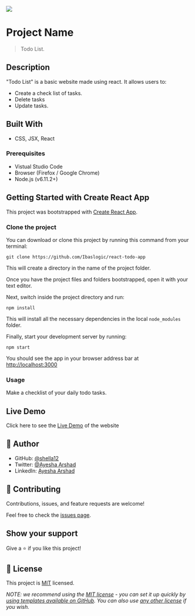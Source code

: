 ![](https://img.shields.io/badge/Microverse-blueviolet)

# Project Name

> Todo List.

## Description

"Todo List" is a basic website made using react. It allows users to:

- Create a check list of tasks.
- Delete tasks
- Update tasks.

## Built With

- CSS, JSX, React

### Prerequisites

- Vistual Studio Code
- Browser (Firefox / Google Chrome)
- Node.js (v6.11.2+)

## Getting Started with Create React App

This project was bootstrapped with [Create React App](https://github.com/facebook/create-react-app).

### Clone the project

You can download or clone this project by running this command from your terminal:

```
git clone https://github.com/Ibaslogic/react-todo-app
```

This will create a directory in the name of the project folder.

Once you have the project files and folders bootstrapped, open it with your text editor.

Next, switch inside the project directory and run:

```
npm install
```

This will install all the necessary dependencies in the local `node_modules` folder.

Finally, start your development server by running:

```
npm start
```

You should see the app in your browser address bar at [http://localhost:3000](http://localhost:3000)

### Usage

Make a checklist of your daily todo tasks.

## Live Demo

Click here to see the [Live Demo](https://shella12.github.io/mathmagi.github.io/public) of the website 

## 👤 Author

- GitHub: [@shella12](https://github.com/shella12)
- Twitter: [@Ayesha Arshad](https://twitter.com/AyeshaA03712974)
- LinkedIn: [Ayesha Arshad](https://www.linkedin.com/in/ayesha-arshad-a690a015a/)

## 🤝 Contributing

Contributions, issues, and feature requests are welcome!

Feel free to check the [issues page](../../issues/).

## Show your support

Give a ⭐️ if you like this project!

## 📝 License

This project is [MIT](./LICENSE) licensed.

_NOTE: we recommend using the [MIT license](https://github.com/shella12/mathmagi.github.io/blob/dev/LICENSE.md) - you can set it up quickly by [using templates available on GitHub](https://docs.github.com/en/communities/setting-up-your-project-for-healthy-contributions/adding-a-license-to-a-repository). You can also use [any other license](https://choosealicense.com/licenses/) if you wish._

